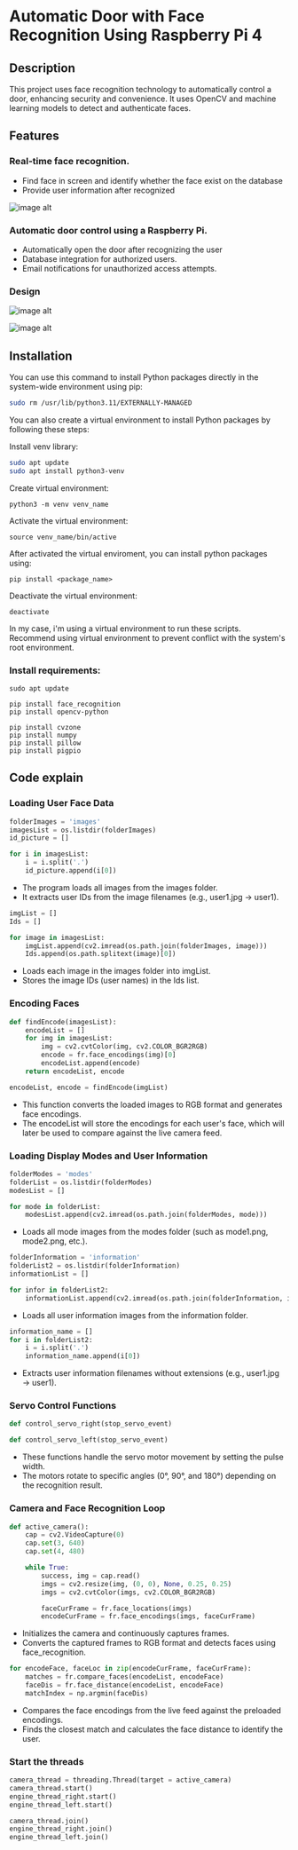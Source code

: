 # Automatic Door with Face Recognition Using Raspberry Pi 4

## Description
This project uses face recognition technology to automatically control a door, enhancing security and convenience. It uses OpenCV and machine learning models to detect and authenticate faces.

## Features
### Real-time face recognition.
- Find face in screen and identify whether the face exist on the database
- Provide user information after recognized
  
![image alt](https://github.com/Ngoc411/Automatic-door-using-face-recognition/blob/891d35c99282f7bc8749187392db03dfda564330/z4919849374500_f36938b58fbd2fd4013473915ef15f29.jpg)
### Automatic door control using a Raspberry Pi.
- Automatically open the door after recognizing the user
- Database integration for authorized users.
- Email notifications for unauthorized access attempts.
### Design

![image alt](https://github.com/Ngoc411/Automatic-door-using-face-recognition/blob/38c0c19ca5982e64a0bf5a5120d6e754e70f6826/z4919849715942_3f35fcb683f4dc47bdff133c2b6ae376.jpg)

![image alt](https://github.com/Ngoc411/Automatic-door-using-face-recognition/blob/a05deb3d986b3e59de2ed5228ae26c68ed26ae4d/z4919849733856_0116874d3ac357bbe35e945eb1a62d83.jpg)

## Installation
You can use this command to install Python packages directly in the system-wide environment using pip:
```bash
sudo rm /usr/lib/python3.11/EXTERNALLY-MANAGED
```

You can also create a virtual environment to install Python packages by following these steps:

Install venv library:
```bash
sudo apt update
sudo apt install python3-venv 
```

Create virtual environment:
```
python3 -m venv venv_name
```

Activate the virtual environment:
```
source venv_name/bin/active
```

After activated the virtual enviroment, you can install python packages using: 
```
pip install <package_name>
```

Deactivate the virtual environment:
```
deactivate
```

In my case, i'm using a virtual environment to run these scripts. Recommend using virtual environment to prevent conflict with the system's root environment.

### Install requirements:
```
sudo apt update
```

```
pip install face_recognition
pip install opencv-python
```

```
pip install cvzone
pip install numpy
pip install pillow
pip install pigpio
```

## Code explain

### Loading User Face Data

```python
folderImages = 'images'
imagesList = os.listdir(folderImages)
id_picture = []

for i in imagesList:
    i = i.split('.')
    id_picture.append(i[0])
```
- The program loads all images from the images folder.
- It extracts user IDs from the image filenames (e.g., user1.jpg → user1).
```python
imgList = []
Ids = []

for image in imagesList:
    imgList.append(cv2.imread(os.path.join(folderImages, image)))
    Ids.append(os.path.splitext(image)[0])
```
- Loads each image in the images folder into imgList.
- Stores the image IDs (user names) in the Ids list.

###  Encoding Faces

```python
def findEncode(imagesList):
    encodeList = []
    for img in imagesList:
        img = cv2.cvtColor(img, cv2.COLOR_BGR2RGB)
        encode = fr.face_encodings(img)[0]
        encodeList.append(encode)
    return encodeList, encode

encodeList, encode = findEncode(imgList)
```

- This function converts the loaded images to RGB format and generates face encodings.
- The encodeList will store the encodings for each user's face, which will later be used to compare against the live camera feed.

### Loading Display Modes and User Information

```python
folderModes = 'modes'
folderList = os.listdir(folderModes)
modesList = []

for mode in folderList:
    modesList.append(cv2.imread(os.path.join(folderModes, mode)))
```
- Loads all mode images from the modes folder (such as mode1.png, mode2.png, etc.).
```python
folderInformation = 'information'
folderList2 = os.listdir(folderInformation)
informationList = []

for infor in folderList2:
    informationList.append(cv2.imread(os.path.join(folderInformation, infor)))
```
- Loads all user information images from the information folder.
```python
information_name = []
for i in folderList2:
    i = i.split('.')
    information_name.append(i[0])
```
- Extracts user information filenames without extensions (e.g., user1.jpg → user1).

### Servo Control Functions
```python
def control_servo_right(stop_servo_event)
```
```python
def control_servo_left(stop_servo_event)
```
- These functions handle the servo motor movement by setting the pulse width.
- The motors rotate to specific angles (0°, 90°, and 180°) depending on the recognition result.

### Camera and Face Recognition Loop
```python
def active_camera():
    cap = cv2.VideoCapture(0)
    cap.set(3, 640)  
    cap.set(4, 480)  

    while True:
        success, img = cap.read()
        imgs = cv2.resize(img, (0, 0), None, 0.25, 0.25)
        imgs = cv2.cvtColor(imgs, cv2.COLOR_BGR2RGB)

        faceCurFrame = fr.face_locations(imgs)
        encodeCurFrame = fr.face_encodings(imgs, faceCurFrame)
```
- Initializes the camera and continuously captures frames.
- Converts the captured frames to RGB format and detects faces using face_recognition.
```python
for encodeFace, faceLoc in zip(encodeCurFrame, faceCurFrame):
    matches = fr.compare_faces(encodeList, encodeFace)
    faceDis = fr.face_distance(encodeList, encodeFace)
    matchIndex = np.argmin(faceDis)
```
- Compares the face encodings from the live feed against the preloaded encodings.
- Finds the closest match and calculates the face distance to identify the user.

### Start the threads
```python
camera_thread = threading.Thread(target = active_camera)
camera_thread.start()
engine_thread_right.start()
engine_thread_left.start()

camera_thread.join()
engine_thread_right.join()
engine_thread_left.join()
```

